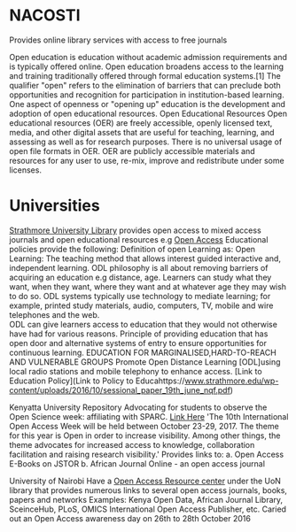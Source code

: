 # NACOSTI
Provides online library services with access to free journals

Open education is education without academic admission requirements and is typically offered online. Open education broadens access to the learning and training traditionally offered through formal education systems.[1] The qualifier "open" refers to the elimination of barriers that can preclude both opportunities and recognition for participation in institution-based learning. One aspect of openness or "opening up" education is the development and adoption of open educational resources. 
Open Educational Resources Open educational resources (OER) are freely accessible, openly licensed text, media, and other digital assets that are useful for teaching, learning, and assessing as well as for research purposes. There is no universal usage of open file formats in OER. OER are publicly accessible materials and resources for any user to use, re-mix, improve and redistribute under some licenses.

# Universities
[Strathmore University Library](https://su-plus.strathmore.edu/) provides open access to mixed access journals and open educational resources e.g 
[Open Access](https://opac.library.strathmore.edu/cgi-bin/koha/opac-detail.pl?biblionumber=279316&query_desc=open%20science%20%23relevance_dsc)
Educational policies provide the following:
Definition of open Learning as: Open Learning: The   teaching   method   that   allows   interest   guided   interactive   and, 
independent learning. ODL philosophy is all about removing barriers of acquiring an education e.g distance, age. Learners can study what they want,  when  they  want,  where  they  want  and  at  whatever  age  they  may  wish  to  do  so.  ODL 
systems  typically  use  technology  to  mediate  learning;  for  example,  printed  study  materials, 
audio,  computers,  TV,  mobile  and  wire  telephones  and  the  web.  
ODL  can  give  learners access to education that they would not otherwise have had for various reasons. Principle of providing  education  that  has  open  door  and  alternative  systems  of  entry  to  ensure opportunities for continuous learning. EDUCATION  FOR  MARGINALISED,HARD-TO-REACH AND VULNERABLE GROUPS Promote Open Distance Learning [ODL]using local radio stations and mobile telephony to enhance access. [Link to Education Policy](Link to Policy to Educahttps://www.strathmore.edu/wp-content/uploads/2016/10/sessional_paper_19th_june_nqf.pdf)

Kenyatta University Repository
Advocating for students to observe the Open Science week: affiliating with SPARC. [Link Here](http://library.ku.ac.ke/open-access-week-2017/)
  'The 10th International Open Access Week will be held between October 23-29, 2017. The theme for this year is
Open in order to increase visibility. Among other things, the theme advocates for increased access to knowledge, collaboration facilitation and raising research visibility.'
Provides links to:
a. Open Access E-Books on JSTOR
b. African Journal Online - an open access journal

University of Nairobi
Have a [Open Access Resource center](http://uonlibrary.uonbi.ac.ke/node/3304) under the UoN library  that provides numerous links to several open access journals, books, papers and networks 
Examples: Kenya Open Data, African Journal Library, SceinceHub, PLoS, OMICS International Open Access Publisher, etc. 
Caried out an Open Access awareness day on 26th to 28th October 2016
